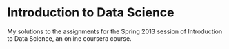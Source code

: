 Introduction to Data Science 
============================

My solutions to the assignments for the Spring 2013 session of Introduction to Data Science, an online coursera course.


